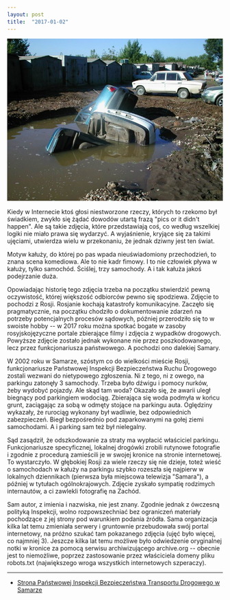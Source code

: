 ```yaml
---
layout: post
title:  "2017-01-02"
---
```


![](/assets/2017-01-02.png)

Kiedy w Internecie ktoś głosi niestworzone rzeczy, których to rzekomo był świadkiem, zwykło się żądać dowodów utartą frazą "pics or it didn't happen". Ale są takie zdjęcia, które przedstawiają coś, co według wszelkiej logiki nie miało prawa się wydarzyć. A wyjaśnienie, kryjące się za takimi ujęciami, utwierdza wielu w przekonaniu, że jednak dziwny jest ten świat.

Motyw kałuży, do której po pas wpada nieuświadomiony przechodzień, to znana scena komediowa. Ale to nie kadr fimowy. I to nie człowiek pływa w kałuży, tylko samochód. Ściślej, trzy samochody. A i tak kałuża jakoś podejrzanie duża.

Opowiadając historię tego zdjęcia trzeba na początku stwierdzić pewną oczywistość, której większość odbiorców pewno się spodziewa. Zdjęcie to pochodzi z Rosji. Rosjanie kochają katastrofy komunikacyjne. Zaczęło się pragmatycznie, na początku chodziło o dokumentowanie zdarzeń na potrzeby potencjalnych procesów sądowych, później przerodziło się to w swoiste hobby -- w 2017 roku można spotkać bogate w zasoby rosyjskojęzyczne portale zbierające filmy i zdjęcia z wypadków drogowych. Powyższe zdjęcie zostało jednak wykonane nie przez poszkodowanego, lecz przez funkcjonariusza państwowego. A pochodzi ono dalekiej Samary.

W 2002 roku w Samarze, szóstym co do wielkości mieście Rosji, funkcjonariusze Państwowej Inspekcji Bezpieczeństwa Ruchu Drogowego zostali wezwani do nietypowego zgłoszenia. Ni z tego, ni z owego, na parkingu zatonęły 3 samochody. Trzeba było dźwigu i pomocy nurków, żeby wydobyć pojazdy. Ale skąd tam woda? Okazało się, że awarii uległ biegnący pod parkingiem wodociąg. Zbierająca się woda podmyła w końcu grunt, zaciągając za sobą w odmęty stojące na parkingu auta. Oględziny wykazały, że rurociąg wykonany był wadliwie, bez odpowiednich zabezpieczeń. Biegł bezpośrednio pod zaparkowanymi na gołej ziemi samochodami. A i parking sam też był nielegalny.

Sąd zasądził, że odszkodowanie za straty ma wypłacić właściciel parkingu. Funkcjonariusze specyficznej, lokalnej drogówki zrobili rutynowe fotografie i zgodnie z procedurą zamieścili je w swojej kronice na stronie internetowej. To wystarczyło. W głębokiej Rosji za wiele rzeczy się nie dzieje, toteż wieść o samochodach w kałuży na parkingu szybko rozeszła się najpierw w lokalnych dziennikach (pierwsza była miejscowa telewizja "Samara"), a później w tytułach ogólnokrajowych. Zdjęcie zyskało sympatię rodzimych internautów, a ci zawlekli fotografię na Zachód.

Sam autor, z imienia i nazwiska, nie jest znany. Zgodnie jednak z ówczesną polityką Inspekcji, wolno rozpowszechniać bez ograniczeń materiały pochodzące z jej strony pod warunkiem podania źródła. Sama organizacja kilka lat temu zmieniała serwery i gruntownie przebudowała swój portal internetowy, na próżno szukać tam pokazanego zdjęcia (ujęć było więcej, co najmniej 3). Jeszcze kilka lat temu możliwe było odwiedzenie oryginalnej notki w kronice za pomocą serwisu archiwizującego archive.org -- obecnie jest to niemożliwe, poprzez zastosowanie przez właściciela domeny pliku robots.txt (największego wroga wszystkich internetowych szperaczy).

----
* [Strona Państwowej Inspekcji Bezpieczeństwa Transportu Drogowego w Samarze](http://www.gibdd.ru/r/63/news/)
